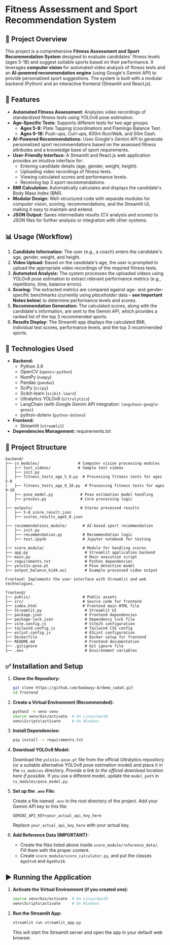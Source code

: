 # Fitness Assessment and Sport Recommendation System

## 📌 Project Overview

This project is a comprehensive **Fitness Assessment and Sport Recommendation System** designed to evaluate candidates' fitness levels (ages 5-18) and suggest suitable sports based on their performance.  It leverages **computer vision** for automated video analysis of fitness tests and an **AI-powered recommendation engine** (using Google's Gemini API) to provide personalized sport suggestions. The system is built with a modular backend (Python) and an interactive frontend (Streamlit and React.js).

## 🚀 Features

*   **Automated Fitness Assessment:**  Analyzes video recordings of standardized fitness tests using YOLOv8 pose estimation.
*   **Age-Specific Tests:** Supports different tests for two age groups:
    *   **Ages 5-8:** Plate Tapping (coordination) and Flamingo Balance Test.
    *   **Ages 9-18:** Push-ups, Curl-ups, 600m Run/Walk, and 50m Dash.
*   **AI-Powered Recommendations:**  Uses Google's Gemini API to generate personalized sport recommendations based on the assessed fitness attributes and a knowledge base of sport requirements.
*   **User-Friendly Interface:**  A Streamlit and React.js web application provides an intuitive interface for:
    *   Entering candidate details (age, gender, weight, height).
    *   Uploading video recordings of fitness tests.
    *   Viewing calculated scores and performance levels.
    *   Receiving top 3 sport recommendations.
*   **BMI Calculation:** Automatically calculates and displays the candidate's Body Mass Index (BMI).
*   **Modular Design:**  Well-structured code with separate modules for computer vision, scoring, recommendations, and the Streamlit UI, making it easy to maintain and extend.
*   **JSON Output:**  Saves intermediate results (CV analysis and scores) to JSON files for further analysis or integration with other systems.

## 📊 Usage (Workflow)

1.  **Candidate Information:** The user (e.g., a coach) enters the candidate's age, gender, weight, and height.
2.  **Video Upload:** Based on the candidate's age, the user is prompted to upload the appropriate video recordings of the required fitness tests.
3.  **Automated Analysis:** The system processes the uploaded videos using YOLOv8 pose estimation to extract relevant performance metrics (e.g., repetitions, time, balance errors).
4.  **Scoring:** The extracted metrics are compared against age- and gender-specific benchmarks (currently using *placeholder* data – **see Important Notes below**) to determine performance levels and scores.
5.  **Recommendation Generation:**  The calculated scores, along with the candidate's information, are sent to the Gemini API, which provides a ranked list of the top 3 recommended sports.
6.  **Results Display:** The Streamlit app displays the calculated BMI, individual test scores, performance levels, and the top 3 recommended sports.

## 🧠 Technologies Used

*   **Backend:**
    *   Python 3.9
    *   OpenCV (`opencv-python`)
    *   NumPy (`numpy`)
    *   Pandas (`pandas`)
    *   SciPy (`scipy`)
    *   Scikit-learn (`scikit-learn`)
    *   Ultralytics YOLOv8 (`ultralytics`)
    *   LangChain (with Google Gemini API integration: `langchain-google-genai`)
    *   python-dotenv (`python-dotenv`)
*   **Frontend:**
    *   Streamlit (`streamlit`)
* **Dependencies Management:** requirements.txt

## 📂 Project Structure
```fitness_app/
backend/
├── cv_modules/                 # Computer vision processing modules
│   ├── test_videos/            # Sample test videos
│   ├── init.py
│   ├── fitness_tests_age_5_8.py  # Processing fitness tests for ages 5-8
│   ├── fitness_tests_age_9_18.py  # Processing fitness tests for ages 9-18
│   ├── pose_model.py            # Pose estimation model handling
│   ├── process.py               # Core processing logic
│
├── outputs/                     # Stores processed results
│   ├── 5-8_score_result.json
│   ├── scores_results_age5_8.json
│
├── recommendations_module/       # AI-based sport recommendation
│   ├── init.py
│   ├── recommendation.py         # Recommendation logic
│   ├── test.ipynb                # Jupyter notebook for testing
│
├── score_module/                 # Module for handling scores
├── app.py                         # Streamlit application backend
├── main.py                        # Main execution script
├── requirements.txt               # Python dependencies
├── yolo11x-pose.pt                # Pose detection model
├── output_balance_kid4.avi        # Example processed video output

Frontend: Implements the user interface with Streamlit and web technologies.

frontend/
├── public/                       # Public assets
├── src/                          # Source code for frontend
├── index.html                    # Frontend main HTML file
├── Streamlit.py                   # Streamlit UI
├── package.json                   # Frontend dependencies
├── package-lock.json              # Dependency lock file
├── vite.config.js                 # ViteJS configuration
├── tailwind.config.js             # Tailwind CSS config
├── eslint.config.js               # ESLint configuration
├── Dockerfile                     # Docker setup for frontend
├── README.md                      # Frontend documentation
├── .gitignore                     # Git ignore file
├── .env                           # Environment variables
```
## ✅ Installation and Setup

1.  **Clone the Repository:**

    ```bash
    git clone https://github.com/badawyy-A/demo_sadat.git
    cd frontend
    ```

2.  **Create a Virtual Environment (Recommended):**

    ```bash
    python3 -m venv venv
    source venv/bin/activate  # On Linux/macOS
    venv\Scripts\activate     # On Windows
    ```

3.  **Install Dependencies:**

    ```bash
    pip install -r requirements.txt
    ```

4.  **Download YOLOv8 Model:**

    Download the `yolo11x-pose.pt` file from the official Ultralytics repository (or a suitable alternative YOLOv8 pose estimation model) and place it in the `cv_modules` directory.  *Provide a link to the official download location here if possible.*  If you use a different model, update the `model_path` in `cv_modules/pose_model.py`.



5.  **Set up the `.env` File:**

    Create a file named `.env` in the root directory of the project.  Add your Gemini API key to this file:

    ```
    GEMINI_API_KEY=your_actual_api_key_here
    ```

    Replace `your_actual_api_key_here` with your actual key.

6.  **Add Reference Data (IMPORTANT):**
    *   Create the files listed above inside `score_module/reference_data/`. Fill them with the proper content.
    *  Create `score_module/score_calculator.py`, and put the classes `Age5to8` and `Age9to18`.

## ▶️ Running the Application

1.  **Activate the Virtual Environment (if you created one):**

    ```bash
    source venv/bin/activate  # On Linux/macOS
    venv\Scripts\activate     # On Windows
    ```

2.  **Run the Streamlit App:**

    ```bash
    streamlit run streamlit_app.py
    ```

    This will start the Streamlit server and open the app in your default web browser.
